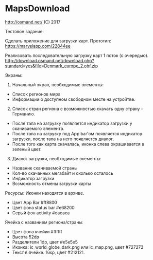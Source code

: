 # MapsDownload

http://osmand.net/  (C) 2017

Тестовое задание:

Сделать приложение для загрузки карт.
Прототип: https://marvelapp.com/22844ee

Реализовать последовательную загрузку карт 1 поток (с очередью).
http://download.osmand.net/download.php?standard=yes&file=Denmark_europe_2.obf.zip

Экраны:
1. Начальный экран, необходимые элементы:
- Список регионов мира
- Информации о доступном свободном месте на устройтве.

2. Список стран региона с возможностью скачать одну страну - Германию.
- После тапа на загрузку появляется индикатор загрузки у скачиваемого элемента.
- После тапа на загрузку под App bar'ом появляется индикатор загрузки, после тапа на него появляется диалог.
- После того как карта скачалась, иконка слева окрашивается в зеленый цвет.

3. Диалог загрузки, необходимые элементы:
- Название скачиваемой страны
- Кол-во скачанных мегабайт и сколько осталось
- Индикатор загрузки
- Возможность отмены загрузки карты

Ресурсы:
Иконки находятся в архиве.

- Цвет App Bar #ff8800
- Цвет фона status bar #e68200
- Серый фон activity #eaeaea

Ячейка с названием региона/страны:
- Цвет фона ячейки #ffffff
- Высота 52dp
- Разделители 1dp, цвет #e5e5e5
- Иконка: ic_world_globe_dark.png или ic_map.png, цвет #727272
- Текст в ячейке: 16sp, цвет #212121.

